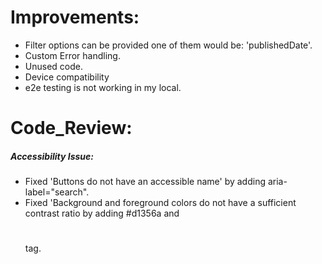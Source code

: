 # Improvements:
- Filter options can be provided one of them would be: 'publishedDate'.
- Custom Error handling.
- Unused code.
- Device compatibility
- e2e testing is not working in my local.

# Code_Review:

##### Accessibility Issue:
- Fixed 'Buttons do not have an accessible name' by adding aria-label="search".
- Fixed 'Background and foreground colors do not have a sufficient contrast ratio by adding #d1356a and <h1></h1> tag.

